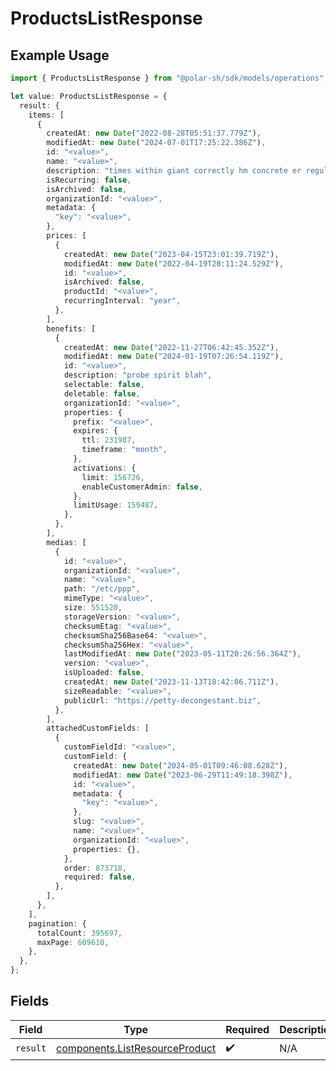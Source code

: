# ProductsListResponse

## Example Usage

```typescript
import { ProductsListResponse } from "@polar-sh/sdk/models/operations";

let value: ProductsListResponse = {
  result: {
    items: [
      {
        createdAt: new Date("2022-08-28T05:51:37.779Z"),
        modifiedAt: new Date("2024-07-01T17:25:22.386Z"),
        id: "<value>",
        name: "<value>",
        description: "times within giant correctly hm concrete er regulate",
        isRecurring: false,
        isArchived: false,
        organizationId: "<value>",
        metadata: {
          "key": "<value>",
        },
        prices: [
          {
            createdAt: new Date("2023-04-15T23:01:39.719Z"),
            modifiedAt: new Date("2022-04-19T20:11:24.529Z"),
            id: "<value>",
            isArchived: false,
            productId: "<value>",
            recurringInterval: "year",
          },
        ],
        benefits: [
          {
            createdAt: new Date("2022-11-27T06:42:45.352Z"),
            modifiedAt: new Date("2024-01-19T07:26:54.119Z"),
            id: "<value>",
            description: "probe spirit blah",
            selectable: false,
            deletable: false,
            organizationId: "<value>",
            properties: {
              prefix: "<value>",
              expires: {
                ttl: 231987,
                timeframe: "month",
              },
              activations: {
                limit: 156726,
                enableCustomerAdmin: false,
              },
              limitUsage: 159487,
            },
          },
        ],
        medias: [
          {
            id: "<value>",
            organizationId: "<value>",
            name: "<value>",
            path: "/etc/ppp",
            mimeType: "<value>",
            size: 551520,
            storageVersion: "<value>",
            checksumEtag: "<value>",
            checksumSha256Base64: "<value>",
            checksumSha256Hex: "<value>",
            lastModifiedAt: new Date("2023-05-11T20:26:56.364Z"),
            version: "<value>",
            isUploaded: false,
            createdAt: new Date("2023-11-13T18:42:06.711Z"),
            sizeReadable: "<value>",
            publicUrl: "https://petty-decongestant.biz",
          },
        ],
        attachedCustomFields: [
          {
            customFieldId: "<value>",
            customField: {
              createdAt: new Date("2024-05-01T09:46:08.628Z"),
              modifiedAt: new Date("2023-06-29T11:49:18.398Z"),
              id: "<value>",
              metadata: {
                "key": "<value>",
              },
              slug: "<value>",
              name: "<value>",
              organizationId: "<value>",
              properties: {},
            },
            order: 873718,
            required: false,
          },
        ],
      },
    ],
    pagination: {
      totalCount: 395697,
      maxPage: 609610,
    },
  },
};
```

## Fields

| Field                                                                            | Type                                                                             | Required                                                                         | Description                                                                      |
| -------------------------------------------------------------------------------- | -------------------------------------------------------------------------------- | -------------------------------------------------------------------------------- | -------------------------------------------------------------------------------- |
| `result`                                                                         | [components.ListResourceProduct](../../models/components/listresourceproduct.md) | :heavy_check_mark:                                                               | N/A                                                                              |